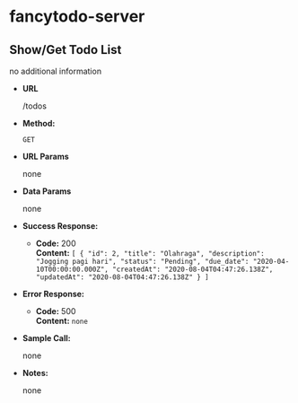 # fancytodo-server

**Show/Get Todo List**
----
 no additional information

* **URL**


  /todos

* **Method:**
  
  `GET`
  
*  **URL Params**

    none

* **Data Params**

  none

* **Success Response:**
  

  * **Code:** 200 <br />
    **Content:** `[
    {
        "id": 2,
        "title": "Olahraga",
        "description": "Jogging pagi hari",
        "status": "Pending",
        "due_date": "2020-04-10T00:00:00.000Z",
        "createdAt": "2020-08-04T04:47:26.138Z",
        "updatedAt": "2020-08-04T04:47:26.138Z"
    }
]`
 
* **Error Response:**


  * **Code:** 500 <br />
    **Content:** `none`

* **Sample Call:**

  none

* **Notes:**

    none
